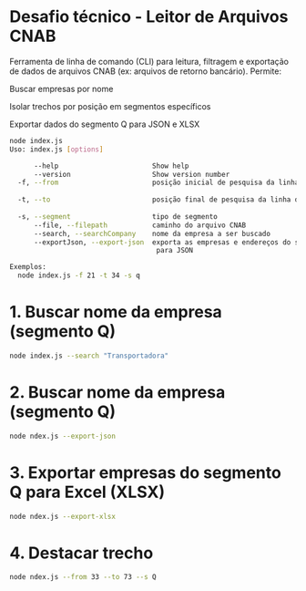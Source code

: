 # Desafio técnico - Leitor de Arquivos CNAB

Ferramenta de linha de comando (CLI) para leitura, filtragem e exportação de dados de arquivos CNAB (ex: arquivos de retorno bancário). Permite:

Buscar empresas por nome

Isolar trechos por posição em segmentos específicos

Exportar dados do segmento Q para JSON e XLSX

```bash
node index.js
Uso: index.js [options]

      --help                       Show help                           [boolean]
      --version                    Show version number                 [boolean]
  -f, --from                       posição inicial de pesquisa da linha do CNAB
                                                                        [number]
  -t, --to                         posição final de pesquisa da linha do CNAB
                                                                        [number]
  -s, --segment                    tipo de segmento                     [string]
      --file, --filepath           caminho do arquivo CNAB              [string]
      --search, --searchCompany    nome da empresa a ser buscado        [string]
      --exportJson, --export-json  exporta as empresas e endereços do segmento Q
                                    para JSON                          [boolean]

Exemplos:
  node index.js -f 21 -t 34 -s q
```

# 1. Buscar nome da empresa (segmento Q)
```bash
node index.js --search "Transportadora"
```

# 2. Buscar nome da empresa (segmento Q)
```bash
node ndex.js --export-json
```

# 3. Exportar empresas do segmento Q para Excel (XLSX)
```bash
node ndex.js --export-xlsx
```

# 4. Destacar trecho
```bash
node ndex.js --from 33 --to 73 --s Q
```